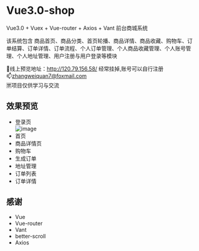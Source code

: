 # Vue3.0-shop
Vue3.0 + Vuex + Vue-router + Axios + Vant 前台商城系统 <br>

该系统包含 商品首页、商品分类、首页轮播、商品详情、商品收藏、购物车、订单结算、订单详情、订单流程、个人订单管理、个人商品收藏管理、个人账号管理、个人地址管理、用户注册与用户登录等模块

👀线上预览地址：http://120.79.156.58/   经常挂掉,账号可以自行注册 <br/>
📫zhangweiquan7@foxmail.com <br/>
🈲项目仅供学习与交流

##  效果预览

- 登录页 <br/>
![image](https://github.com/luckyjoke/ReadmeImg/blob/master/vue3.0-shop/%E7%99%BB%E5%BD%95%E7%95%8C%E9%9D%A2.PNG?raw=true) 
- 首页 <br/>
- 商品详情页 <br/>
- 购物车 <br/>
- 生成订单 <br/>
- 地址管理 <br/>
- 订单列表 <br/>
- 订单详情 <br/>

## 感谢
- Vue
- Vue-router
- Vant
- better-scroll
- Axios

